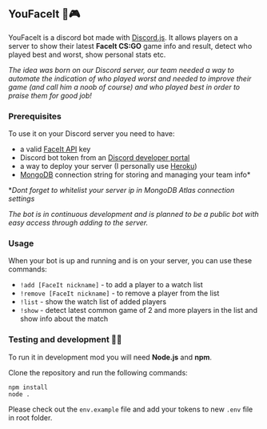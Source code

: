 ## YouFaceIt 🤖🎮

YouFaceIt is a discord bot made with [Discord.js](https://discord.js.org/).
It allows players on a server to show their latest **FaceIt CS:GO** game info and result, detect who played best and worst, show personal stats etc.

_The idea was born on our Discord server, our team needed a way to automate the indication of who played worst and needed to improve their game (and call him a noob of course) and who played best in order to praise them for good job!_

### Prerequisites

To use it on your Discord server you need to have:

- a valid [FaceIt API](https://developers.faceit.com/) key
- Discord bot token from an [Discord developer portal](https://discord.com/developers/applications)
- a way to deploy your server (I personally use [Heroku](https://heroku.com/))
- [MongoDB](https://www.mongodb.com/) connection string for storing and managing your team info\*

\*_Dont forget to whitelist your server ip in MongoDB Atlas connection settings_

_The bot is in continuous development and is planned to be a public bot with easy access through adding to the server._

### Usage

When your bot is up and running and is on your server, you can use these commands:

- `!add [FaceIt nickname]` - to add a player to a watch list
- `!remove [FaceIt nickname]` - to remove a player from the list
- `!list` - show the watch list of added players
- `!show` - detect latest common game of 2 and more players in the list and show info about the match

### Testing and development 👨‍💻

To run it in development mod you will need **Node.js** and **npm**.

Clone the repository and run the following commands:

```
npm install
node .
```

Please check out the `env.example` file and add your tokens to new `.env` file in root folder.

